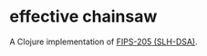 # effective chainsaw

A Clojure implementation of [FIPS-205 (SLH-DSA)](https://nvlpubs.nist.gov/nistpubs/FIPS/NIST.FIPS.205.pdf).
